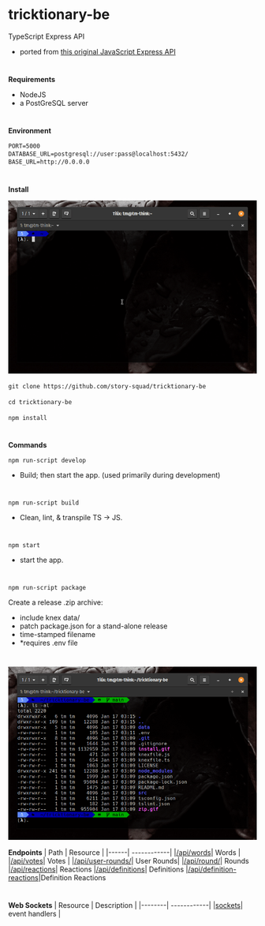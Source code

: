 # tricktionary-be

TypeScript Express API
- ported from [this original JavaScript Express API](https://github.com/christiano39/trictionary_be)

#

**Requirements**

- NodeJS
- a PostGreSQL server

#
**Environment**

    PORT=5000
    DATABASE_URL=postgresql://user:pass@localhost:5432/
    BASE_URL=http://0.0.0.0

#
**Install**

![install](install.gif)

    git clone https://github.com/story-squad/tricktionary-be

    cd tricktionary-be

    npm install

#

**Commands**

    npm run-script develop

- Build; then start the app. (used primarily during development)
#
    npm run-script build

- Clean, lint, & transpile TS -> JS.
#
    npm start

- start the app.
#
    npm run-script package

Create a release .zip archive:
- include knex data/
- patch package.json for a stand-alone release
- time-stamped filename
- *requires .env file
#
![zip](zip.gif)

**Endpoints**
| Path | Resource |
|------| ------------|
|[/api/words](src/api/words)| Words |
|[/api/votes](src/api/votes)| Votes |
|[/api/user-rounds/](src/api/userRounds)| User Rounds|
|[/api/round/](src/api/rounds)| Rounds
|[/api/reactions](src/api/reactions)| Reactions
|[/api/definitions](src/api/definitions)| Definitions
|[/api/definition-reactions](src/api/definitionReactions)|Definition Reactions

#
**Web Sockets**
| Resource | Description |
|--------| ------------|
|[sockets](src/sockets)| event handlers |

